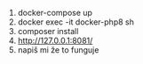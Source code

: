 1) docker-compose up 
2) docker exec -it docker-php8 sh
3) composer install
4) http://127.0.0.1:8081/
5) napiš mi že to funguje